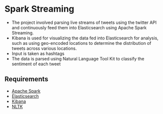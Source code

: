 
# Spark Streaming 
* The project involved parsing live streams of tweets using the twitter API and continuously feed them into Elasticsearch using Apache Spark Streaming.
* Kibana is used for visualizing the data fed into Elasticsearch for analysis, such as using geo-encoded locations to determine the distribution of tweets across various locations.
* Input is taken as hashtags
* The data is parsed using Natural Language Tool Kit to classify the sentiment of each tweet

## Requirements
* [Apache Spark](https://spark.apache.org/)
* [Elasticsearch](https://www.elastic.co/)
* [Kibana](https://www.elastic.co/products/kibana)
* [NLTK](https://www.nltk.org/)
